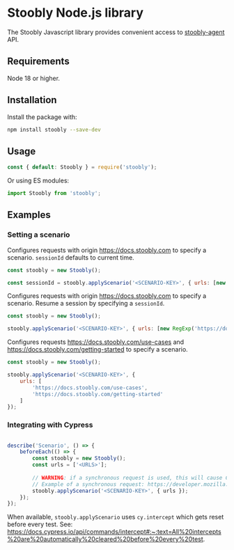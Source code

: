 # Stoobly Node.js library

The Stoobly Javascript library provides convenient access to [stoobly-agent](https://github.com/Stoobly/stoobly-agent) API.

## Requirements

Node 18 or higher.

## Installation

Install the package with:

```sh
npm install stoobly --save-dev
```

## Usage

```js
const { default: Stoobly } = require('stoobly');
```

Or using ES modules:

```js
import Stoobly from 'stoobly';
```

## Examples

### Setting a scenario

Configures requests with origin https://docs.stoobly.com to specify a scenario. `sessionId` defaults to current time.

```js
const stoobly = new Stoobly();

const sessionId = stoobly.applyScenario('<SCENARIO-KEY>', { urls: [new RegExp('https://docs.stoobly.com/.*')] });
```

Configures requests with origin https://docs.stoobly.com to specify a scenario. Resume a session by specifying a `sessionId`.

```js
const stoobly = new Stoobly();

stoobly.applyScenario('<SCENARIO-KEY>', { urls: [new RegExp('https://docs.stoobly.com/.*')], sessionId: '<SESSION-ID>' });
```

Configures requests https://docs.stoobly.com/use-cases and https://docs.stoobly.com/getting-started to specify a scenario.

```js
const stoobly = new Stoobly();

stoobly.applyScenario('<SCENARIO-KEY>', { 
    urls: [
        'https://docs.stoobly.com/use-cases',
        'https://docs.stoobly.com/getting-started'
    ]
});
```

### Integrating with Cypress

```js

describe('Scenario', () => { 
    beforeEach(() => {
        const stoobly = new Stoobly();
        const urls = ['<URLS>'];
    
        // WARNING: if a synchronous request is used, this will cause Cypress to hang. See: https://github.com/cypress-io/cypress/issues/29566
        // Example of a synchronous request: https://developer.mozilla.org/en-US/docs/Web/API/XMLHttpRequest_API/Synchronous_and_Asynchronous_Requests#synchronous_request
        stoobly.applyScenario('<SCENARIO-KEY>', { urls });
    });
});
```

When available, `stoobly.applyScenario` uses `cy.intercept` which gets reset before every test. See: https://docs.cypress.io/api/commands/intercept#:~:text=All%20intercepts%20are%20automatically%20cleared%20before%20every%20test.
